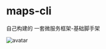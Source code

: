 # maps-cli
自己构建的
一套微服务框架-基础脚手架

![avatar](https://ugc-img.shimo.im/uploader-cache/fy7AQyqjIOyV0mrP.png/thumbnail?Expires=1615905453&OSSAccessKeyId=LTAI4FoEPTasjWkqu1meFaHK&Signature=RUeWDcdBM%2BOygMbsyeGQL1cLbt0%3D&response-content-disposition=inline%3B+filename%3D%22image.png%22%3B+filename%2A%3DUTF-8%27%27image.png)

